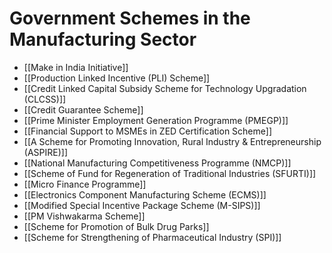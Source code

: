 # Government Schemes in the Manufacturing Sector

* [[Make in India Initiative]]
* [[Production Linked Incentive (PLI) Scheme]]
* [[Credit Linked Capital Subsidy Scheme for Technology Upgradation (CLCSS)]]
* [[Credit Guarantee Scheme]]
* [[Prime Minister Employment Generation Programme (PMEGP)]]
* [[Financial Support to MSMEs in ZED Certification Scheme]]
* [[A Scheme for Promoting Innovation, Rural Industry & Entrepreneurship (ASPIRE)]]
* [[National Manufacturing Competitiveness Programme (NMCP)]]
* [[Scheme of Fund for Regeneration of Traditional Industries (SFURTI)]]
* [[Micro Finance Programme]]
* [[Electronics Component Manufacturing Scheme (ECMS)]]
* [[Modified Special Incentive Package Scheme (M-SIPS)]]
* [[PM Vishwakarma Scheme]]
* [[Scheme for Promotion of Bulk Drug Parks]]
* [[Scheme for Strengthening of Pharmaceutical Industry (SPI)]]